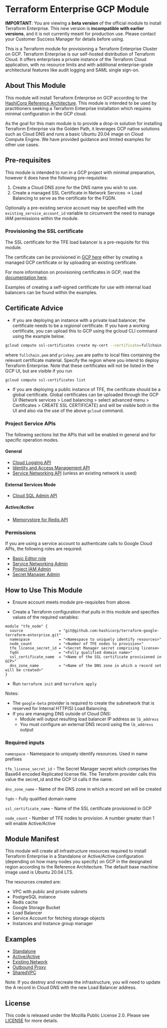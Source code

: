 # Terraform Enterprise GCP Module

**IMPORTANT**: You are viewing a **beta version** of the official
module to install Terraform Enterprise. This new version is
**incompatible with earlier versions**, and it is not currently meant
for production use. Please contact your Customer Success Manager for
details before using.

This is a Terraform module for provisioning a Terraform Enterprise Cluster on GCP. Terraform Enterprise is our self-hosted distribution of Terraform Cloud. It offers enterprises a private instance of the Terraform Cloud application, with no resource limits and with additional enterprise-grade architectural features like audit logging and SAML single sign-on.

## About This Module

This module will install Terraform Enterprise on GCP according to the [HashiCorp Reference Architecture](https://www.terraform.io/docs/enterprise/before-installing/reference-architecture/gcp.html). This module is intended to be used by practitioners seeking a Terraform Enterprise installation which requires minimal configuration in the GCP cloud.

As the goal for this main module is to provide a drop-in solution for installing Terraform Enterprise via the Golden Path, it leverages GCP native solutions such as Cloud DNS and runs a basic Ubuntu 20.04 image on Cloud Compute Engine. We have provided guidance and limited examples for other use cases.

## Pre-requisites

This module is intended to run in a GCP project with minimal preparation, however it does have the following pre-requisites:

1. Create a Cloud DNS zone for the DNS name you wish to use.
2. Create a managed SSL Certificate in Network Services -> Load Balancing to serve as the certificate for the FQDN.

Optionally a pre-existing service account may be specified with the `existing_service_account_id` variable to circumvent the need to manage IAM permissions within the module.

### Provisioning the SSL certificate

The SSL certificate for the TFE load balancer is a pre-requisite for this module.

The certificate can be provisioned in [GCP here](https://console.cloud.google.com/net-services/loadbalancing/advanced/sslCertificates/list) either by creating a managed GCP certificate or by uploading an existing certificate.

For more information on provisioning certificates in GCP, read the [documentation here](https://cloud.google.com/load-balancing/docs/ssl-certificates/google-managed-certs).

Examples of creating a self-signed certificate for use with internal load balancers can be found within the examples.

## Certificate Advice

- If you are deploying an instance with a private load balancer, the certificate needs to be a *regional* certificate. If you have a working certificate, you can upload this to GCP using the gcloud CLI command using the example below.

```bash
gcloud compute ssl-certificates create my-cert --certificate=fullchain.pem --private-key=privkey.pem --region=us-central1
```
where `fullchain.pem` and `privkey.pem` are paths to local files containing the relevant certificate material. Specify the region where you intend to deploy Terraform Enterprise. Note that these certificates will not be listed in the GCP UI, but are visible if you run
```bash
gcloud compute ssl-certificates list
```

- If you are deploying a public instance of TFE, the certificate should be a global certificate.  Global certificates can be uploaded through the GCP UI (Network services > Load balancing > select advanced menu > Certificates > CREATE SSL CERTIFICATE) and will be visible both in the UI and also via the use of the above `gcloud` command.

### Project Service APIs

The following sections list the APIs that will be enabled in general
and for specific operation modes.

#### General

- [Cloud Logging API](https://cloud.google.com/logging/docs/reference/v2/rest)
- [Identity and Access Management API](https://cloud.google.com/iam/docs/reference/rest)
- [Service Networking API](https://cloud.google.com/service-infrastructure/docs/service-networking/reference/rest)
  (unless an existing network is used)

#### External Services Mode

- [Cloud SQL Admin API](https://cloud.google.com/sql/docs/sqlserver/admin-api/rest)

##### Active/Active

- [Memorystore for Redis API](https://cloud.google.com/memorystore/docs/redis/reference/rest)

### Permissions

If you are using a service account to authenticate calls to Google
Cloud APIs, the following roles are required:

- [Basic Editor role](https://cloud.google.com/iam/docs/understanding-roles#basic-definitions)
- [Service Networking Admin](https://cloud.google.com/iam/docs/understanding-roles#service-networking-roles)
- [Project IAM Admin](https://cloud.google.com/iam/docs/understanding-roles#resource-manager-roles)
- [Secret Manager Admin](https://cloud.google.com/iam/docs/understanding-roles#secret-manager-roles)

## How to Use This Module

- Ensure account meets module pre-requisites from above.

- Create a Terraform configuration that pulls in this module and specifies values
  of the required variables:

```hcl
module "tfe_node" {
  source                = "git@github.com:hashicorp/terraform-google-terraform-enterprise.git"
  namespace             = "<Namespace to uniquely identify resources>"
  node_count            = "<Number of TFE nodes to provision>"
  tfe_license_secret_id = "<Secret Manager secret comprising license>
  fqdn                  = "<Fully qualified domain name>"
  ssl_certificate_name  = "<Name of the SSL certificate provisioned in GCP>"
  dns_zone_name         = "<Name of the DNS zone in which a record set will be created>"
}
```

- Run `terraform init` and `terraform apply`

Notes:

- The `google-beta` provider is required to create the subnetwork that is reserved for Internal HTTP(S) Load Balancing.
- If you are managing DNS outside of Cloud DNS:
  - Module will output resulting load balancer IP address as `lb_address`
  - You must configure an external DNS record using the `lb_address` output

### Required inputs

`namespace` - Namespace to uniquely identify resources. Used in name prefixes

`tfe_license_secret_id` - The Secret Manager secret which comprises the
Base64 encoded Replicated license file. The Terraform provider calls
this value the secret_id and the GCP UI calls it the name.

`dns_zone_name` - Name of the DNS zone in which a record set will be created

`fqdn` - Fully qualified domain name

`ssl_certificate_name` - Name of the SSL certificate provisioned in GCP

`node_count` - Number of TFE nodes to provision. A number greater than 1 will enable Active/Active

## Module Manifest

This module will create all infrastructure resources required to install Terraform Enterprise in a Standalone or Active/Active configuration (depending on how many nodes you specify) on GCP in the designated region according to the Reference Architecture. The default base machine image used is Ubuntu 20.04 LTS.

The resources created are:

- VPC with public and private subnets
- PostgreSQL instance
- Redis cache
- Google Storage Bucket
- Load Balancer
- Service Account for fetching storage objects
- Instances and Instance group manager

## Examples

- [Standalone](./examples/standalone)
- [Active/Active](./examples/active-active)
- [Existing Network](./examples/existing-network)
- [Outbound Proxy](./examples/proxy)
- [SharedVPC](./examples/shared-vpc)

Note: If you destroy and recreate the infrastructure, you will need to update the A record in Cloud DNS with the new Load Balancer address.

## License

This code is released under the Mozilla Public License 2.0. Please see [LICENSE](https://github.com/hashicorp/terraform-google-terraform-enterprise/blob/main/LICENSE)
for more details.
